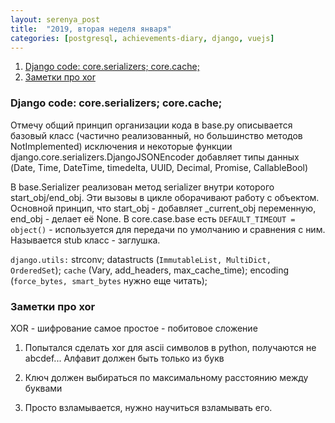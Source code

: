 ```yaml
---
layout: serenya_post
title:  "2019, вторая неделя января"
categories: [postgresql, achievements-diary, django, vuejs]
---
```


1. <a href='#django'>Django code: core.serializers; core.cache;</a>
2. <a href='#xor'>Заметки про xor</a>

### <span name='django'>Django code: core.serializers; core.cache;</span>
Отмечу общий принцип организации кода в base.py описывается базовый класс (частично реализованный, но большинство методов NotImplemented) исключения и некоторые функции
django.core.serializers.DjangoJSONEncoder добавляет типы данных (Date, Time, DateTime, timedelta, UUID, Decimal, Promise, CallableBool)

В base.Serializer реализован метод serializer внутри которого start_obj/end_obj. Эти вызовы в цикле оборачивают работу с объектом.
Основной принцип, что start_obj - добавляет _current_obj переменную, end_obj - делает её None.
В core.case.base есть `DEFAULT_TIMEOUT = object()` - используется для передачи по умолчанию и сравнения с ним. Называется stub класс - заглушка.

`django.utils:` strconv; datastructs (`ImmutableList, MultiDict, OrderedSet`); `cache` (Vary, add_headers, max_cache_time); encoding (`force_bytes, smart_bytes` нужно еще читать);

### <span name='xor'>Заметки про xor</span>
XOR - шифрование самое простое - побитовое сложение 
1) Попытался сделать xor для ascii символов в python, получаются не abcdef... Алфавит должен быть только из букв

2) Ключ должен выбираться по максимальному расстоянию между буквами
3) Просто взламывается, нужно научиться взламывать его.